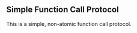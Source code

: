 Simple Function Call Protocol
------------------------------
This is a simple, non-atomic function call protocol.